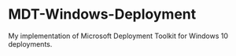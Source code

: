 # MDT-Windows-Deployment
 My implementation of Microsoft Deployment Toolkit for Windows 10 deployments.
